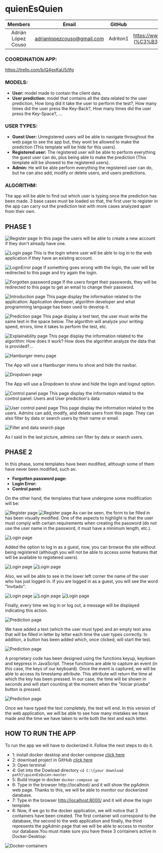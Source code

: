 # quienEsQuien

Members | Email | GitHub | LinkedIn
:------------: | :-----: | :------: | :-----:
Adrián López Couso | adrianlopezcouso@gmail.com | Adriton1 | https://www.linkedin.com/in/adrian-l%C3%B3pez-couso-657988180/

### COORDINATION APP:
https://trello.com/b/Q4gxKaU5/tfg

### MODELS:
- **User:** model made to contain the client data.
- **User prediction:** model that contains all the data related to the user prediction, How long did it take the user to perform the test?, How many times did the user press the Key-Back?, How many times did the user press the Key-Space?, ...

### USER TYPES:
- **Guest User:** Unregistered users will be able to navigate throughout the web page to see the app but, they wont be allowed to make the prediction (This template will be hide for this users).
- **Registered user:** The registered user will be able to perform everything the guest user can do, plus being able to make the prediction (This template will be showed to the registered users).
- **Admin:** He will be able perform everything the registered user can do, but he can also add, modify or delete users, and users predictions.


### ALGORITHM:
The app will be able to find out which user is typing once the prediction has been made. 3 base cases must be loaded so that, the first user to register in the app can carry out the prediction test with more cases analyzed apart from their own.


## PHASE 1

![Register page](/Phase1Images/Registro.png "Register")
In this page the users will be able to create a new account if they don't already have one.

![Login page](/Phase1Images/Login.png "Login")
This is the login where user will be able to log in to the web application if they have an existing account.

![LoginError page](/Phase1Images/LoginError.png "LoginError")
If something goes wrong with the login, the user will be redirected to this page and try again the login.

![Forgotten password page](Phase1Images/Restaurar_Contraseña.png "Password Recovery Page")
If the users forget their passwords, they will be redirected to this page to get an email to change their password.

![Introduction page](Phase1Images/Introducción.png "Introduction")
This page display the information related to the application: Application developer, algorithm developer and what programming language has been used to develop it.

![Prediction page](Phase1Images/Predicción.png "Prediction")
This page display a test text, the user must write the same text in the space below. The algorithm will analyze your writing: speed, errors, time it takes to perform the test, etc.

![Explainability page](Phase1Images/Explicatividad.png "Explainability")
This page display the information related to the algorithm: How does it work? How does the algorithm analyze the data that is provided?...

![Hamburger menu page](Phase1Images/Menu_Hamburguesa.gif "Hamburger menu")

The App will use a Hamburger menu to show and hide the navbar.

![Dropdown page](Phase1Images/Menu_Desplegable.gif "Dropdown")

The App will use a Dropdown to show and hide the login and logout option.

![Control panel page](Phase1Images/Panel_de_Control.png "Control panel")
This page display the information related to the control panel: Users and User prediction's data

![User control panel page](Phase1Images/Panel_de_Control_Usuarios.png "User control panel")
This page display the information related to the users. Admins can add, modify, and delete users from this page. They can also filter by data or search users by their name or email.

![Filter and data search page](Phase1Images/Filtro_y_Busqueda_panel_de_Control.gif "Filter and data search")

As I said in the last picture, admins can filter by data or search users.

## PHASE 2
In this phase, some templates have been modified, although some of them have never been modified, such as:
- **Forgotten password page:** 
- **Login Error:** 
- **Control panel:** 

On the other hand, the templates that have undergone some modification will be:

![Register page](/Phase2Images/Requisitos_Crear_Cuenta.png "Requirements") 
![Register page](/Phase2Images/Sugerencia_Contraseña.png "Suggestions")
As can be seen, the form to be filled in has been visually modified. One of the aspects to highlight is that the user must comply with certain requirements when creating the password (do not use the user name in the password, it must have a minimum length, etc.).

![Login page](/Phase2Images/Acceso_Invitado.png "Login as a guest")

Added the option to log in as a guest, now, you can browse the site without being registered (although you will not be able to access some features that will be available to registered users).

![Login page](/Phase2Images/Sesion_Usuario.png "Username")
![Login page](/Phase2Images/Sesion_Invitado.png "Username Invitado")

Also, we will be able to see in the lower left corner the name of the user who has just logged in. If you are logged in as a guest, you will see the word "Invitado".

![Login page](/Phase2Images/Mensaje_Inicio.png "Login message")
![Login page](/Phase2Images/Mensaje_Sesion_Cerrada.png "logout message")
![Login page](/Phase2Images/Video_Inicio_Cerrar_Sesion.gif "login-logout message video")

Finally, every time we log in or log out, a message will be displayed indicating this action.

![Prediction page](/Phase2Images/Prediccion.png "Prediction page")

We have added a text (which the user must type) and an empty text area that will be filled in letter by letter each time the user types correctly. In addition, a button has been added which, once clicked, will start the test.

![Prediction page](/Phase2Images/Escritura_Prediccion.gif "Prediction page")

A proprietary code has been designed using the functions keyup, keydown and keypress in JavaScript. These functions are able to capture an event (in this case, the keys of our keyboard). Once the event is captured, we will be able to access its timestamp attribute. This attribute will return the time at which the key has been pressed. In our case, the time will be shown in seconds and will start counting at the moment when the "Iniciar prueba" button is pressed.

![Prediction page](/Phase2Images/Consola_Prediccion.gif "Prediction page")

Once we have typed the text completely, the test will end. In this version of the web application, we will be able to see how many mistakes we have made and the time we have taken to write both the text and each letter.


## HOW TO RUN THE APP

To run the app we will have to dockerized it. Follow the next steps to do it.
- 1: install docker desktop and docker compose [click here](https://desktop.docker.com/win/stable/amd64/Docker%20Desktop%20Installer.exe?utm_source=docker&utm_medium=webreferral&utm_campaign=dd-smartbutton&utm_location=header)
- 2: download project in GitHub [click here](https://github.com/Adriton1/quienEsQuien/archive/refs/heads/master.zip)
- 3: Open terminal
- 4: Get into the Dowload directory ```cd C:\{your download path}\quienEsQuien-master```
- 5: Build image in docker ```docker-compose up ```
- 6: Type in the browser http://localhost/ and it will show the pgAdmin web page. Thanks to this, we will be able to monitor our dockerized database.
- 7: Type in the browser [http://localhost:8000/](http://localhost:8000/) and it will show the login template.
- 8: Now, if we go to the docker application, we will notice that 3 containers have been created. The first container will correspond to the database, the second to the web application and finally, the third represents the pgAdmin page that we will be able to access to monitor our database.You must make sure you have these 3 containers active in Docker-Desktop:

![Docker-containers](/DockerImages/Contenedores_activos.png "Docker-containers")


